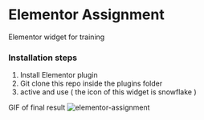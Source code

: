 # Elementor Assignment
Elementor widget for training

### Installation steps

1. Install Elementor plugin
2. Git clone this repo inside the plugins folder
3. active and use ( the icon of this widget is snowflake ) 


GIF of final result
![elementor-assignment](https://user-images.githubusercontent.com/9863419/102857327-36a73e00-444e-11eb-8149-9ab1084f9ad9.gif)
